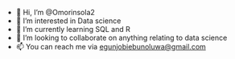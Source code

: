 - 👋 Hi, I’m @Omorinsola2
- 👀 I’m interested in Data science
- 🌱 I’m currently learning SQL and R
- 💞️ I’m looking to collaborate on anything relating to data science
- 📫 You can reach me via egunjobiebunoluwa@gmail.com

<!---
Omorinsola2/Omorinsola2 is a ✨ special ✨ repository because its `README.md` (this file) appears on your GitHub profile.
You can click the Preview link to take a look at your changes.
--->

